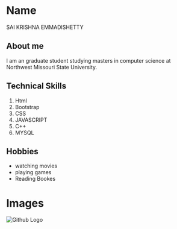 # Name
SAI KRISHNA EMMADISHETTY

## About me
I am an graduate student studying masters in computer science at Northwest Missouri State University.

## Technical Skills
 1. Html
 2. Bootstrap
 3. CSS
 4. JAVASCRIPT
 5. C++
 6. MYSQL
 
 ## Hobbies
 * watching movies
 * playing games
 * Reading Bookes
 

# Images
![Github Logo](https://upload.wikimedia.org/wikipedia/en/thumb/f/fa/Northwest_Missouri_State_Bearcats_logo.svg/400px-Northwest_Missouri_State_Bearcats_logo.svg.png)
     



